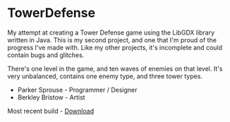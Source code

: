 # TowerDefense
My attempt at creating a Tower Defense game using the LibGDX library written in Java. This is my second project, and one that I'm proud of the progress I've made with. Like my other projects, it's incomplete and could contain bugs and glitches.

There's one level in the game, and ten waves of enemies on that level. It's very unbalanced, contains one enemy type, and three tower types.

- Parker Sprouse - Programmer / Designer
- Berkley Bristow - Artist

Most recent build - [Download](http://parkersprouse.me/games/td/build/TowerDefense.jar)
